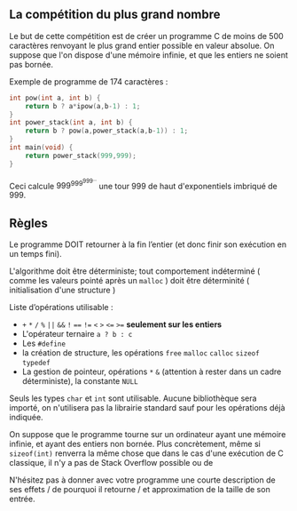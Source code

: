 ## La compétition du plus grand nombre

Le but de cette compétition est de créer un programme C de moins de 500 caractères renvoyant le plus grand entier possible en valeur absolue. On suppose que l'on dispose d'une mémoire infinie, et que les entiers ne soient pas bornée.

Exemple de programme de 174 caractères :
```c
int pow(int a, int b) {
	return b ? a*ipow(a,b-1) : 1;
}
int power_stack(int a, int b) {
	return b ? pow(a,power_stack(a,b-1)) : 1;
}
int main(void) {
	return power_stack(999,999);
}
```
Ceci calcule $999^{999^{999^{...}}}$ une tour 999 de haut d'exponentiels imbriqué de $999$.

## Règles 
Le programme DOIT retourner à la fin l’entier (et donc finir son exécution en un temps fini).

L'algorithme doit être déterministe; tout comportement indéterminé ( comme les valeurs pointé après un `malloc` ) doit être déterminité ( initialisation d'une structure )

Liste d’opérations utilisable : 
 - `+` `*` `/` `%` `||` `&&` `!` `==` `!=` `<` `>` `<=` `>=` **seulement sur les entiers**
 - L'opérateur ternaire `a ? b : c`
 - Les `#define`
 - la création de structure, les opérations `free` `malloc` `calloc` `sizeof` `typedef`
 - La gestion de pointeur, opérations `*` `&` (attention à rester dans un cadre déterministe), la constante `NULL`
 
Seuls les types `char` et `int` sont utilisable.
Aucune bibliothèque sera importé, on n'utilisera pas la librairie standard sauf pour les opérations déjà indiquée.

On suppose que le programme tourne sur un ordinateur ayant une mémoire infinie, et ayant des entiers non bornée. Plus concrètement, même si `sizeof(int)` renverra la même chose que dans le cas d'une exécution de C classique, il n'y a pas de Stack Overflow possible ou de 

N'hésitez pas à donner avec votre programme une courte description de ses effets / de pourquoi il retourne / et approximation de la taille de son entrée.
<!--stackedit_data:
eyJoaXN0b3J5IjpbLTE5MDExMTc2NTgsLTU5MDczNTc0MywxNT
gxMTA3MjI3XX0=
-->